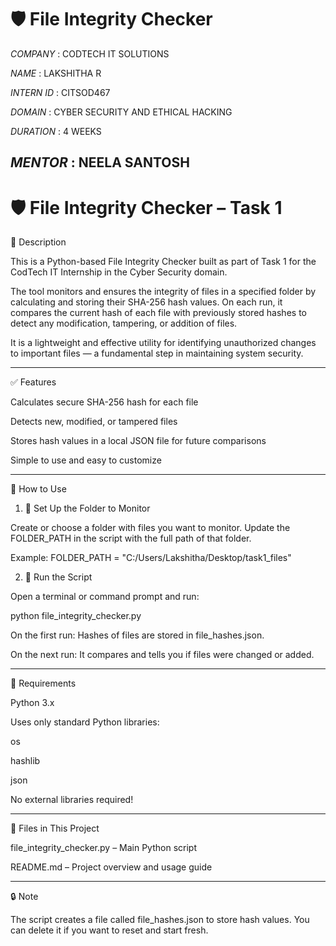 # 🛡 File Integrity Checker 

*COMPANY* : CODTECH IT SOLUTIONS

*NAME* : LAKSHITHA R

*INTERN ID* : CITSOD467

*DOMAIN* : CYBER SECURITY AND ETHICAL HACKING 

*DURATION* : 4 WEEKS

*MENTOR* : NEELA SANTOSH
---

# 🛡 File Integrity Checker – Task 1

📌 Description

This is a Python-based File Integrity Checker built as part of Task 1 for the CodTech IT Internship in the Cyber Security domain.

The tool monitors and ensures the integrity of files in a specified folder by calculating and storing their SHA-256 hash values. On each run, it compares the current hash of each file with previously stored hashes to detect any modification, tampering, or addition of files.

It is a lightweight and effective utility for identifying unauthorized changes to important files — a fundamental step in maintaining system security.


---

✅ Features

Calculates secure SHA-256 hash for each file

Detects new, modified, or tampered files

Stores hash values in a local JSON file for future comparisons

Simple to use and easy to customize



---

🚀 How to Use

1. 📁 Set Up the Folder to Monitor

Create or choose a folder with files you want to monitor.
Update the FOLDER_PATH in the script with the full path of that folder.

Example:
FOLDER_PATH = "C:/Users/Lakshitha/Desktop/task1_files"

2. 🧪 Run the Script

Open a terminal or command prompt and run:

python file_integrity_checker.py

On the first run: Hashes of files are stored in file_hashes.json.

On the next run: It compares and tells you if files were changed or added.



---

🧩 Requirements

Python 3.x

Uses only standard Python libraries:

os

hashlib

json



No external libraries required!


---

📁 Files in This Project

file_integrity_checker.py – Main Python script

README.md – Project overview and usage guide



---

🔒 Note

The script creates a file called file_hashes.json to store hash values.
You can delete it if you want to reset and start fresh.
